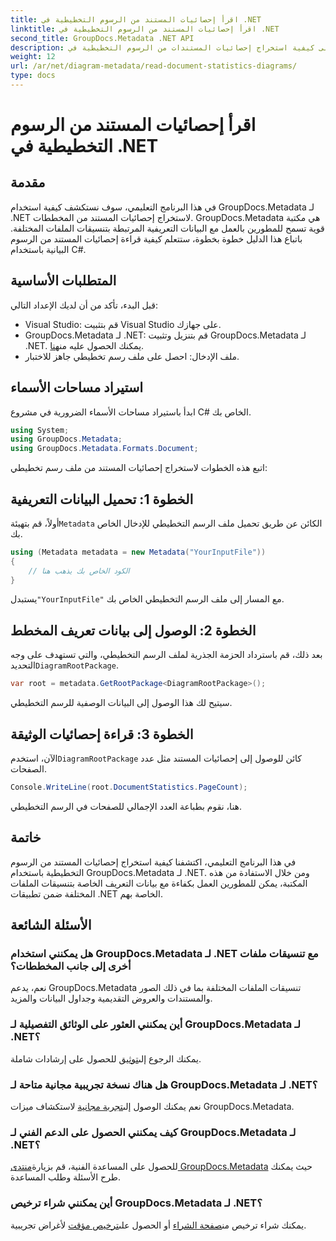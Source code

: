 ```yaml
---
title: اقرأ إحصائيات المستند من الرسوم التخطيطية في .NET
linktitle: اقرأ إحصائيات المستند من الرسوم التخطيطية في .NET
second_title: GroupDocs.Metadata .NET API
description: تعرف على كيفية استخراج إحصائيات المستندات من الرسوم التخطيطية في .NET باستخدام GroupDocs.Metadata، وهي مكتبة قوية لمعالجة بيانات التعريف.
weight: 12
url: /ar/net/diagram-metadata/read-document-statistics-diagrams/
type: docs
---
```

# اقرأ إحصائيات المستند من الرسوم التخطيطية في .NET

## مقدمة
في هذا البرنامج التعليمي، سوف نستكشف كيفية استخدام GroupDocs.Metadata لـ .NET لاستخراج إحصائيات المستند من المخططات. GroupDocs.Metadata هي مكتبة قوية تسمح للمطورين بالعمل مع البيانات التعريفية المرتبطة بتنسيقات الملفات المختلفة. باتباع هذا الدليل خطوة بخطوة، ستتعلم كيفية قراءة إحصائيات المستند من الرسوم البيانية باستخدام C#.
## المتطلبات الأساسية
قبل البدء، تأكد من أن لديك الإعداد التالي:
- Visual Studio: قم بتثبيت Visual Studio على جهازك.
-  GroupDocs.Metadata لـ .NET: قم بتنزيل وتثبيت GroupDocs.Metadata لـ .NET. يمكنك الحصول عليه من[هنا](https://releases.groupdocs.com/metadata/net/).
- ملف الإدخال: احصل على ملف رسم تخطيطي جاهز للاختبار.

## استيراد مساحات الأسماء
ابدأ باستيراد مساحات الأسماء الضرورية في مشروع C# الخاص بك.
```csharp
using System;
using GroupDocs.Metadata;
using GroupDocs.Metadata.Formats.Document;
```

اتبع هذه الخطوات لاستخراج إحصائيات المستند من ملف رسم تخطيطي:
## الخطوة 1: تحميل البيانات التعريفية
 أولاً، قم بتهيئة`Metadata` الكائن عن طريق تحميل ملف الرسم التخطيطي للإدخال الخاص بك.
```csharp
using (Metadata metadata = new Metadata("YourInputFile"))
{
    // الكود الخاص بك يذهب هنا
}
```
 يستبدل`"YourInputFile"` مع المسار إلى ملف الرسم التخطيطي الخاص بك.
## الخطوة 2: الوصول إلى بيانات تعريف المخطط
 بعد ذلك، قم باسترداد الحزمة الجذرية لملف الرسم التخطيطي، والتي تستهدف على وجه التحديد`DiagramRootPackage`.
```csharp
var root = metadata.GetRootPackage<DiagramRootPackage>();
```
سيتيح لك هذا الوصول إلى البيانات الوصفية للرسم التخطيطي.
## الخطوة 3: قراءة إحصائيات الوثيقة
 الآن، استخدم`DiagramRootPackage` كائن للوصول إلى إحصائيات المستند مثل عدد الصفحات.
```csharp
Console.WriteLine(root.DocumentStatistics.PageCount);
```
هنا، نقوم بطباعة العدد الإجمالي للصفحات في الرسم التخطيطي.

## خاتمة
في هذا البرنامج التعليمي، اكتشفنا كيفية استخراج إحصائيات المستند من الرسوم التخطيطية باستخدام GroupDocs.Metadata لـ .NET. ومن خلال الاستفادة من هذه المكتبة، يمكن للمطورين العمل بكفاءة مع بيانات التعريف الخاصة بتنسيقات الملفات المختلفة ضمن تطبيقات .NET الخاصة بهم.

## الأسئلة الشائعة
### هل يمكنني استخدام GroupDocs.Metadata لـ .NET مع تنسيقات ملفات أخرى إلى جانب المخططات؟
نعم، يدعم GroupDocs.Metadata تنسيقات الملفات المختلفة بما في ذلك الصور والمستندات والعروض التقديمية وجداول البيانات والمزيد.
### أين يمكنني العثور على الوثائق التفصيلية لـ GroupDocs.Metadata لـ .NET؟
 يمكنك الرجوع إلى[توثيق](https://tutorials.groupdocs.com/metadata/net/) للحصول على إرشادات شاملة.
### هل هناك نسخة تجريبية مجانية متاحة لـ GroupDocs.Metadata لـ .NET؟
 نعم يمكنك الوصول إلى[تجربة مجانية](https://releases.groupdocs.com/) لاستكشاف ميزات GroupDocs.Metadata.
### كيف يمكنني الحصول على الدعم الفني لـ GroupDocs.Metadata لـ .NET؟
 للحصول على المساعدة الفنية، قم بزيارة[منتدى GroupDocs.Metadata](https://forum.groupdocs.com/c/metadata/14) حيث يمكنك طرح الأسئلة وطلب المساعدة.
### أين يمكنني شراء ترخيص GroupDocs.Metadata لـ .NET؟
 يمكنك شراء ترخيص من[صفحة الشراء](https://purchase.groupdocs.com/buy) أو الحصول على[ترخيص مؤقت](https://purchase.groupdocs.com/temporary-license/) لأغراض تجريبية.
